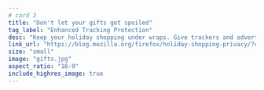 ```yaml
---
# card 3
title: "Don't let your gifts get spoiled"
tag_label: "Enhanced Tracking Protection"
desc: "Keep your holiday shopping under wraps. Give trackers and advertisers a lump of coal instead."
link_url: "https://blog.mozilla.org/firefox/holiday-shopping-privacy/?utm_source=www.mozilla.org&utm_medium=referral&utm_campaign=homepage&utm_content=card"
size: "small"
image: "gifts.jpg"
aspect_ratio: "16-9"
include_highres_image: true
---
```

